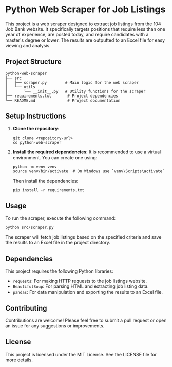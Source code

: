 # Python Web Scraper for Job Listings

This project is a web scraper designed to extract job listings from the 104 Job Bank website. It specifically targets positions that require less than one year of experience, are posted today, and require candidates with a master's degree or lower. The results are outputted to an Excel file for easy viewing and analysis.

## Project Structure

```
python-web-scraper
├── src
│   ├── scraper.py        # Main logic for the web scraper
│   └── utils
│       └── __init__.py   # Utility functions for the scraper
├── requirements.txt       # Project dependencies
└── README.md              # Project documentation
```

## Setup Instructions

1. **Clone the repository**:
   ```
   git clone <repository-url>
   cd python-web-scraper
   ```

2. **Install the required dependencies**:
   It is recommended to use a virtual environment. You can create one using:
   ```
   python -m venv venv
   source venv/bin/activate  # On Windows use `venv\Scripts\activate`
   ```
   Then install the dependencies:
   ```
   pip install -r requirements.txt
   ```

## Usage

To run the scraper, execute the following command:
```
python src/scraper.py
```

The scraper will fetch job listings based on the specified criteria and save the results to an Excel file in the project directory.

## Dependencies

This project requires the following Python libraries:
- `requests`: For making HTTP requests to the job listings website.
- `BeautifulSoup`: For parsing HTML and extracting job listing data.
- `pandas`: For data manipulation and exporting the results to an Excel file.

## Contributing

Contributions are welcome! Please feel free to submit a pull request or open an issue for any suggestions or improvements.

## License

This project is licensed under the MIT License. See the LICENSE file for more details.